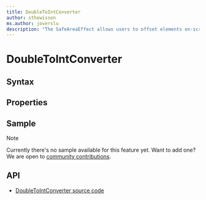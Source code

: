 ```yaml
---
title: DoubleToIntConverter
author: sthewissen
ms.author: joverslu
description: "The SafeAreaEffect allows users to offset elements on-screen based on the current active safe area."
---
```


# DoubleToIntConverter

## Syntax

## Properties

## Sample

> [!NOTE]
>  Currently there's no sample available for this feature yet. Want to add one? We are open to [community contributions](https://github.com/xamarin/XamarinCommunityToolkit).

<!-- [DoubleToIntConverter sample page Source](https://github.com/xamarin/XamarinCommunityToolkit)

You can see this in action in the [Xamarin Community Toolkit Sample App](https://github.com/xamarin/XamarinCommunityToolkit). -->

## API

* [DoubleToIntConverter source code](https://github.com/xamarin/XamarinCommunityToolkit/blob/main/XamarinCommunityToolkit/Converters/DoubleToIntConverter.shared.cs)